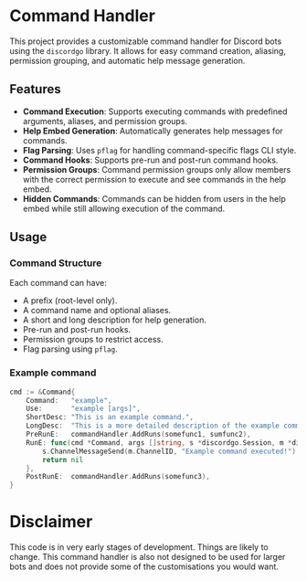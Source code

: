# Command Handler

This project provides a customizable command handler for Discord bots using the `discordgo` library. It allows for easy command creation, aliasing, permission grouping, and automatic help message generation.

## Features

- **Command Execution**: Supports executing commands with predefined arguments, aliases, and permission groups.
- **Help Embed Generation**: Automatically generates help messages for commands.
- **Flag Parsing**: Uses `pflag` for handling command-specific flags CLI style.
- **Command Hooks**: Supports pre-run and post-run command hooks.
- **Permission Groups**: Command permission groups only allow members with the correct permission to execute and see commands in the help embed.
- **Hidden Commands**: Commands can be hidden from users in the help embed while still allowing execution of the command. 

## Usage

### Command Structure

Each command can have:
- A prefix (root-level only).
- A command name and optional aliases.
- A short and long description for help generation.
- Pre-run and post-run hooks.
- Permission groups to restrict access.
- Flag parsing using `pflag`.

### Example command

```go
cmd := &Command{
    Command:   "example",
    Use:       "example [args]",
    ShortDesc: "This is an example command.",
    LongDesc:  "This is a more detailed description of the example command.",
    PreRunE:   commandHandler.AddRuns(somefunc1, sumfunc2),
    RunE: func(cmd *Command, args []string, s *discordgo.Session, m *discordgo.MessageCreate) error {
        s.ChannelMessageSend(m.ChannelID, "Example command executed!")
        return nil
    },
    PostRunE:  commandHandler.AddRuns(somefunc3),
}
```
# Disclaimer
This code is in very early stages of development. Things are likely to change. This command handler is also not designed to be used for larger bots and does not provide some of the customisations you would want.
